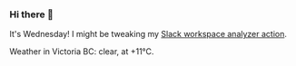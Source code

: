 ### Hi there :wave:

It's Wednesday! I might be tweaking my [Slack workspace analyzer action](https://github.com/bewuethr/slack-analyzer).

Weather in Victoria BC: clear, at +11°C.
